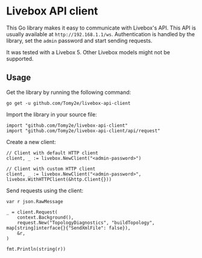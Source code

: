 # Livebox API client

This Go library makes it easy to communicate with Livebox's API. This API is
usually available at `http://192.168.1.1/ws`. Authentication is handled by
the library, set the `admin` password and start sending requests.

It was tested with a Livebox 5. Other Livebox models might not be supported.

## Usage

Get the library by running the following command:

```console
go get -u github.com/Tomy2e/livebox-api-client
```

Import the library in your source file:

```golang
import "github.com/Tomy2e/livebox-api-client"
import "github.com/Tomy2e/livebox-api-client/api/request"
```

Create a new client:

```golang
// Client with default HTTP client
client, _ := livebox.NewClient("<admin-password>")

// Client with custom HTTP client
client, _ := livebox.NewClient("<admin-password>", livebox.WithHTTPClient(&http.Client{}))
```

Send requests using the client:

```golang
var r json.RawMessage

_ = client.Request(
    context.Background(),
    request.New("TopologyDiagnostics", "buildTopology", map[string]interface{}{"SendXmlFile": false}),
    &r,
)

fmt.Println(string(r))
```
